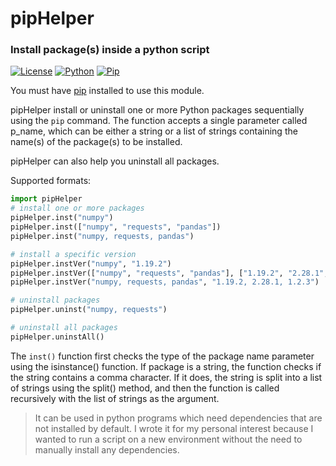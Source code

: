 # pipHelper
### Install package(s) inside a python script
[![License](https://img.shields.io/badge/license-GPL-3)](https://www.gnu.org/licenses/gpl-3.0.html) 
[![Python](https://img.shields.io/badge/python-3)](https://www.python.org/downloads/)
[![Pip](https://img.shields.io/badge/pip-3)](https://pypi.org/project/pip/)

You must have [pip](https://pip.pypa.io/en/stable/installation/) installed to use this module. 

pipHelper install or uninstall one or more Python packages sequentially using the `pip` command. The function accepts a single parameter called p_name, which can be either a string or a list of strings containing the name(s) of the package(s) to be installed.

pipHelper can also help you uninstall all packages. 


Supported formats:

```python
import pipHelper
# install one or more packages
pipHelper.inst("numpy")
pipHelper.inst(["numpy", "requests", "pandas"])
pipHelper.inst("numpy, requests, pandas")
```
```python
# install a specific version
pipHelper.instVer("numpy", "1.19.2")
pipHelper.instVer(["numpy", "requests", "pandas"], ["1.19.2", "2.28.1", "1.2.3"])
pipHelper.instVer("numpy, requests, pandas", "1.19.2, 2.28.1, 1.2.3")

# uninstall packages
pipHelper.uninst("numpy, requests")

# uninstall all packages
pipHelper.uninstAll()
```

The `inst()` function first checks the type of the package name parameter using the isinstance() function. If package is a string, the function checks if the string contains a comma character. If it does, the string is split into a list of strings using the split() method, and then the function is called recursively with the list of strings as the argument.

> It can be used in python programs which need dependencies that are not installed by default. I wrote it for my personal interest because I wanted to run a script on a new environment without the need to manually install any dependencies.

